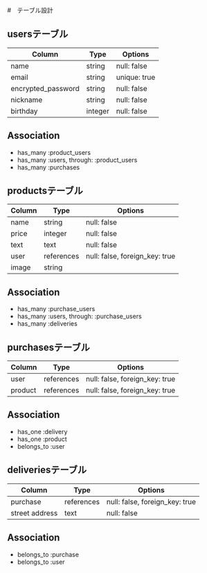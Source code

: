 #　テーブル設計

## usersテーブル

| Column             | Type    | Options      |
| ------------------ | ------- | ------------ |
| name               | string  | null: false  |
| email              | string  | unique: true |
| encrypted_password | string  | null: false  |
| nickname           | string  | null: false  |
| birthday           | integer | null: false  |
 
## Association
- has_many :product_users
- has_many :users, through: :product_users
- has_many :purchases


## productsテーブル

| Column | Type        | Options                        |
| ------ | ----------- | ------------------------------ |
| name   | string      | null: false                    |
| price  | integer     | null: false                    |
| text   | text        | null: false                    |
| user   | references  | null: false, foreign_key: true |
| image  | string      |                                |

## Association
- has_many :purchase_users
- has_many :users, through: :purchase_users
- has_many :deliveries


## purchasesテーブル

| Column   | Type       | Options                         |
| -------- | ---------- | ------------------------------- |
| user     | references | null: false, foreign_key: true  |
| product  | references | null: false, foreign_key: true  |

## Association
- has_one :delivery
- has_one :product
- belongs_to :user


## deliveriesテーブル

| Column         | Type       | Options                        |
| -------------- | ---------- | ------------------------------ |
| purchase       | references | null: false, foreign_key: true |
| street address | text       | null: false                    | 

## Association
- belongs_to :purchase
- belongs_to :user